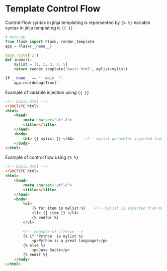 # Template Control Flow

Control Flow syntax in jinja templating is represented by `{% %}`
Variable syntax in jinja templating is `{{ }}`

```python
# main.py
from flask import Flask, render_template
app = Flask(__name__)

@app.route('/')
def index():
	mylist = [1, 2, 3, 4, 5]
	return render_template('basic.html', mylist=mylist)

if __name__ == "__main__":
	app.run(debug=True)
```

Example of variable injection using `{{ }}`
```html
<!-- basic.html --> 
<!DOCTYPE html>
<html>
	<head>
		<meta charset="utf-8">
		<title></title>
	</head>
	<body>
		<h1> {{ mylist }} </h1>		<!-- mylist parameter injected from main.py -->
	</body>
</html>

```

Example of control flow using `{% %}`
```html
<!-- basic.html --> 
<!DOCTYPE html>
<html>
	<head>
		<meta charset="utf-8">
		<title></title>
	</head>
	<body>
		<ul>
			{% for item in mylist %}	<!-- mylist is injected from main.py-->
			<li> {{ item }} </li>
			{% endfor %}
		</ul>
		
		<!-- example of if/else -->
		{% if 'Python' in mylist %}
			<p>Python is a great language!</p>
		{% else %}
			<p>Java Sucks</p>
		{% endif %}
	</body>
</html>

```